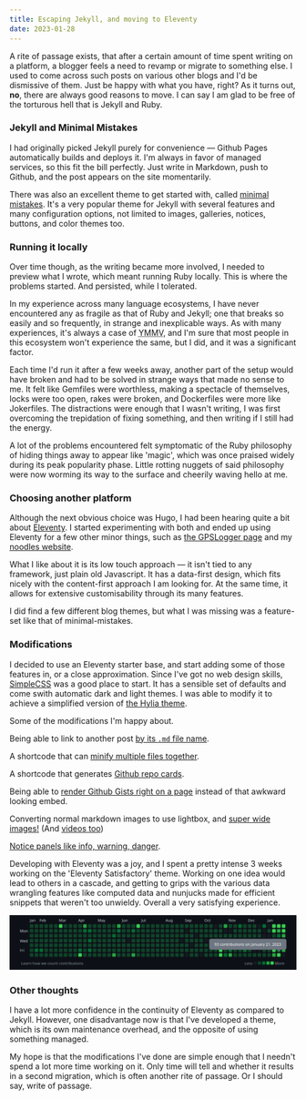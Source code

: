 ```yaml
---
title: Escaping Jekyll, and moving to Eleventy
date: 2023-01-28
---
```



A rite of passage exists, that after a certain amount of time spent writing on a platform, a blogger feels a need to revamp or migrate to something else.  I used to come across such posts on various other blogs and I'd be dismissive of them. Just be happy with what you have, right?  As it turns out, **no**, there are always good reasons to move. I can say I am glad to be free of the torturous hell that is Jekyll and Ruby. 

### Jekyll and Minimal Mistakes

I had originally picked Jekyll purely for convenience — Github Pages automatically builds and deploys it.  I'm always in favor of managed services, so this fit the bill perfectly.  Just write in Markdown, push to Github, and the post appears on the site momentarily.  

There was also an excellent theme to get started with, called [minimal mistakes](https://mmistakes.github.io/minimal-mistakes/). It's a very popular theme for Jekyll with several features and many configuration options, not limited to  images, galleries, notices, buttons, and color themes too. 

### Running it locally

Over time though, as the writing became more involved, I needed to preview what I wrote, which meant running Ruby locally.  This is where the problems started.  And persisted, while I tolerated.    

In my experience across many language ecosystems, I have never encountered any as fragile as that of Ruby and Jekyll; one that breaks so easily and so frequently, in strange and inexplicable ways.  As with many experiences, it's always a case of <abbr title="Your Mileage May Vary">YMMV</abbr>, and I'm sure that most people in this ecosystem won't experience the same, but I did, and it was a significant factor.  

Each time I'd run it after a few weeks away, another part of the setup would have broken and had to be solved in strange ways that made no sense to me. It felt like Gemfiles were worthless, making a spectacle of themselves, locks were too open, rakes were broken, and Dockerfiles were more like Jokerfiles.  The distractions were enough that I wasn't writing, I was first overcoming the trepidation of fixing something, and then writing if I still had the energy.  

A lot of the problems encountered felt symptomatic of the Ruby philosophy of hiding things away to appear like 'magic', which was once praised widely during its peak popularity phase. Little rotting nuggets of said philosophy were now worming its way to the surface and cheerily waving hello at me.  

### Choosing another platform

Although the next obvious choice was Hugo, I had been hearing quite a bit about [Eleventy](https://www.11ty.dev/).  I started experimenting with both and ended up using Eleventy for a few other minor things, such as [the GPSLogger page](https://gpslogger.app/) and my [noodles website](https://noodles.mendhak.com/). 

What I like about it is its low touch approach — it isn't tied to any framework, just plain old Javascript. It has a data-first design, which fits nicely with the content-first approach I am looking for.  At the same time, it allows for extensive customisability through its many features. 

I did find a few different blog themes, but what I was missing was a feature-set like that of minimal-mistakes. 

### Modifications

I decided to use an Eleventy starter base, and start adding some of those features in, or a close approximation.  Since I've got no web design skills, [SimpleCSS](https://simplecss.org/) was a good place to start. It has a sensible set of defaults and come swith automatic dark and light themes. I was able to modify it to achieve a simplified version of [the Hylia theme](https://hylia.website).  

Some of the modifications I'm happy about. 

Being able to link to another post [by its `.md` file name](https://code.mendhak.com/eleventy-satisfactory/posting-links/).  

A shortcode that can [minify multiple files together](https://github.com/mendhak/eleventy-satisfactory/blob/main/_includes/layouts/base.njk#L24-L31).  

A shortcode that generates [Github repo cards](https://code.mendhak.com/eleventy-satisfactory/github-repo-card/). 

Being able to [render Github Gists right on a page](https://code.mendhak.com/eleventy-satisfactory/post-with-github-gists/) instead of that awkward looking embed.    

Converting normal markdown images to use lightbox, and [super wide images!](https://code.mendhak.com/eleventy-satisfactory/post-with-an-image/#unconstrained-full-width-image) (And [videos too](https://code.mendhak.com/eleventy-satisfactory/post-with-iframes-videos-third-party/))


[Notice panels like info, warning, danger](https://code.mendhak.com/eleventy-satisfactory/post-notice/). 

Developing with Eleventy was a joy, and I spent a pretty intense 3 weeks working on the 'Eleventy Satisfactory' theme.  Working on one idea would lead to others in a cascade, and getting to grips with the various data wrangling features like computed data and nunjucks made for efficient snippets that weren't too unwieldy.  Overall a very satisfying experience.  

![Github activity lit up](/assets/images/escaping-jekyll-to-eleventy/001.png)


### Other thoughts

I have a lot more confidence in the continuity of Eleventy as compared to Jekyll.  However, one disadvantage now is that I've developed a theme, which is its own maintenance overhead, and the opposite of using something managed.  

My hope is that the modifications I've done are simple enough that I needn't spend a lot more time working on it.  Only time will tell and whether it results in a second migration, which is often another rite of passage. Or I should say, write of passage.   

